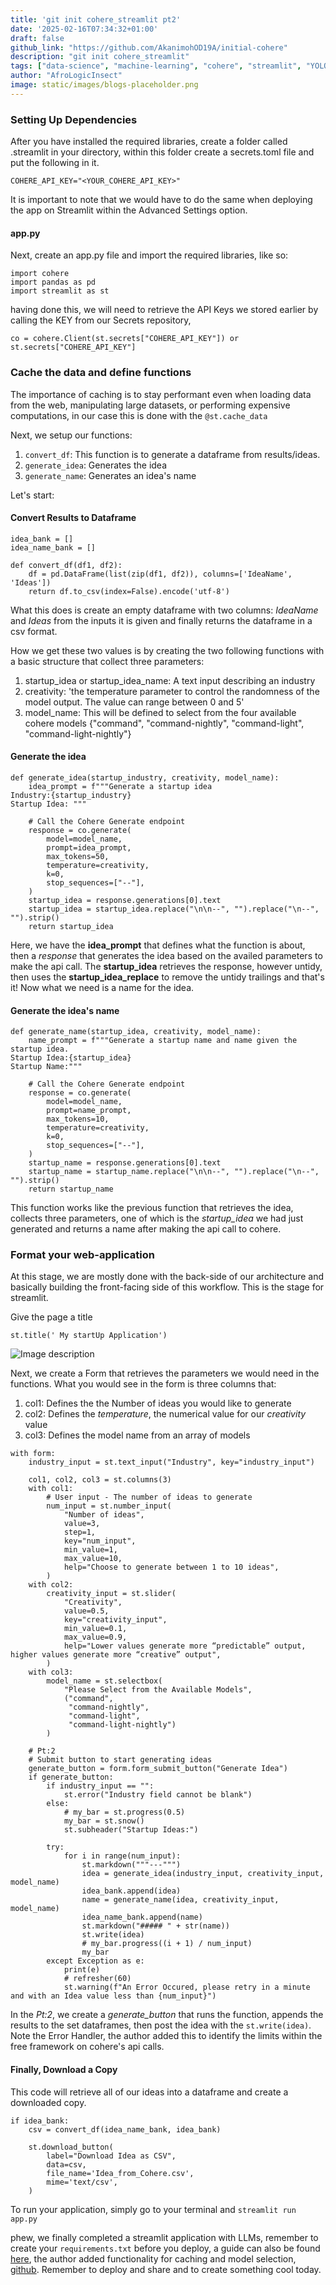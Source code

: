 ```yaml
---
title: 'git init cohere_streamlit pt2'
date: '2025-02-16T07:34:32+01:00'
draft: false
github_link: "https://github.com/AkanimohOD19A/initial-cohere"
description: "git init cohere_streamlit"
tags: ["data-science", "machine-learning", "cohere", "streamlit", "YOLOv6", "tutorial", "lifecycle"]
author: "AfroLogicInsect"
image: static/images/blogs-placeholder.png
---
```


### Setting Up Dependencies
After you have installed the required libraries, create a folder called .streamlit in your directory, within this folder create a secrets.toml file and put the following in it.
```
COHERE_API_KEY="<YOUR_COHERE_API_KEY>"
```
It is important to note that we would have to do the same when deploying the app on Streamlit within the Advanced Settings option.

#### app.py
Next, create an app.py file and import the required libraries, like so:
```
import cohere
import pandas as pd
import streamlit as st
```
having done this, we will need to retrieve the API Keys we stored earlier by calling the KEY from our Secrets repository, 
```
co = cohere.Client(st.secrets["COHERE_API_KEY"]) or st.secrets["COHERE_API_KEY"]
```

### Cache the data and define functions

The importance of caching is to stay performant even when loading data from the web, manipulating large datasets, or performing expensive computations, in our case this is done with the `@st.cache_data`

Next, we setup our functions:
1. `convert_df`: This function is to generate a dataframe from results/ideas.
2. `generate_idea`: Generates the idea
3. `generate_name`: Generates an idea's name

Let's start:
#### Convert Results to Dataframe
```
idea_bank = []
idea_name_bank = []

def convert_df(df1, df2):
    df = pd.DataFrame(list(zip(df1, df2)), columns=['IdeaName', 'Ideas'])
    return df.to_csv(index=False).encode('utf-8')
```
What this does is create an empty dataframe with two columns: _IdeaName_ and _Ideas_ from the inputs it is given and finally returns the dataframe in a csv format.

How we get these two values is by creating the two following functions with a basic structure that collect three parameters:
1. startup_idea or startup_idea_name: A text input describing an industry
2. creativity: 'the temperature parameter to control the randomness of the model output. The value can range between 0 and 5'
3. model_name: This will be defined to select from the four available cohere models {"command", "command-nightly", "command-light", "command-light-nightly"}

#### Generate the idea
```
def generate_idea(startup_industry, creativity, model_name):
    idea_prompt = f"""Generate a startup idea
Industry:{startup_industry}
Startup Idea: """

    # Call the Cohere Generate endpoint
    response = co.generate(
        model=model_name,
        prompt=idea_prompt,
        max_tokens=50,
        temperature=creativity,
        k=0,
        stop_sequences=["--"],
    )
    startup_idea = response.generations[0].text
    startup_idea = startup_idea.replace("\n\n--", "").replace("\n--", "").strip()
    return startup_idea

```
Here, we have the __idea_prompt__ that defines what the function is about, then a _response_ that generates the idea based on the availed parameters to make the api call. The __startup_idea__ retrieves the response, however untidy, then uses the __startup_idea_replace__ to remove the untidy trailings and that's it! Now what we need is a name for the idea.

#### Generate the idea's name
```
def generate_name(startup_idea, creativity, model_name):
    name_prompt = f"""Generate a startup name and name given the startup idea. 
Startup Idea:{startup_idea}
Startup Name:"""

    # Call the Cohere Generate endpoint
    response = co.generate(
        model=model_name,
        prompt=name_prompt,
        max_tokens=10,
        temperature=creativity,
        k=0,
        stop_sequences=["--"],
    )
    startup_name = response.generations[0].text
    startup_name = startup_name.replace("\n\n--", "").replace("\n--", "").strip()
    return startup_name
```
This function works like the previous function that retrieves the idea, collects three parameters, one of which is the *startup_idea* we had just generated and returns a name after making the api call to cohere.

### Format your web-application

At this stage, we are mostly done with the back-side of our architecture and basically building the front-facing side of this workflow. This is the stage for streamlit.

Give the page a title
```
st.title(' My startUp Application')
```

![Image description](https://dev-to-uploads.s3.amazonaws.com/uploads/articles/bnq84eqifmd2fd8wfitu.png)

Next, we create a Form that retrieves the parameters we would need in the functions. What you would see in the form is three columns that:
1. col1: Defines the the Number of ideas you would like to generate
2. col2: Defines the *temperature*, the numerical value for our _creativity_ value
3. col3: Defines the model name from an array of models
```
with form:
    industry_input = st.text_input("Industry", key="industry_input")

    col1, col2, col3 = st.columns(3)
    with col1:
        # User input - The number of ideas to generate
        num_input = st.number_input(
            "Number of ideas",
            value=3,
            step=1,
            key="num_input",
            min_value=1,
            max_value=10,
            help="Choose to generate between 1 to 10 ideas",
        )
    with col2:
        creativity_input = st.slider(
            "Creativity",
            value=0.5,
            key="creativity_input",
            min_value=0.1,
            max_value=0.9,
            help="Lower values generate more “predictable” output, higher values generate more “creative” output",
        )
    with col3:
        model_name = st.selectbox(
            "Please Select from the Available Models",
            ("command",
             "command-nightly",
             "command-light",
             "command-light-nightly")
        )

    # Pt:2 
    # Submit button to start generating ideas
    generate_button = form.form_submit_button("Generate Idea")
    if generate_button:
        if industry_input == "":
            st.error("Industry field cannot be blank")
        else:
            # my_bar = st.progress(0.5)
            my_bar = st.snow()
            st.subheader("Startup Ideas:")

        try:
            for i in range(num_input):
                st.markdown("""---""")
                idea = generate_idea(industry_input, creativity_input, model_name)
                idea_bank.append(idea)
                name = generate_name(idea, creativity_input, model_name)
                idea_name_bank.append(name)
                st.markdown("##### " + str(name))
                st.write(idea)
                # my_bar.progress((i + 1) / num_input)
                my_bar
        except Exception as e:
            print(e)
            # refresher(60)
            st.warning(f"An Error Occured, please retry in a minute and with an Idea value less than {num_input}")
```

In the *Pt:2*, we create a _generate_button_ that runs the function, appends the results to the set dataframes, then post the idea with the `st.write(idea)`. Note the Error Handler, the author added this to identify the limits within the free framework on cohere's api calls.

#### Finally, Download a Copy

This code will retrieve all of our ideas into a dataframe and create a downloaded copy.

```
if idea_bank:
    csv = convert_df(idea_name_bank, idea_bank)

    st.download_button(
        label="Download Idea as CSV",
        data=csv,
        file_name='Idea_from_Cohere.csv',
        mime='text/csv',
    )
```

To run your application, simply go to your terminal and 
```streamlit run app.py```

phew, we finally completed a streamlit application with LLMs, remember to create your `requirements.txt` before you deploy, a guide can also be found [here](https://txt.cohere.com/deploy-cohere-streamlit/), the author added functionality for caching and model selection, [github](https://github.com/AkanimohOD19A/initial-cohere/blob/master/app.py). Remember to deploy and share and to create something cool today.